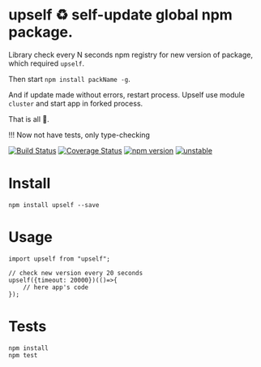 # upself ♻ self-update global npm package.
  
Library check every N seconds npm registry for new version of package, which required `upself`.

Then start `npm install packName -g`. 

And if update made without errors, restart process. Upself use module `cluster` and start app in forked process.

That is all 🎅.

!!! Now not have tests, only type-checking

[![Build Status](https://travis-ci.org/arvitaly/upself.svg?branch=master)](https://travis-ci.org/arvitaly/upself)
[![Coverage Status](https://coveralls.io/repos/github/arvitaly/upself/badge.svg?branch=master)](https://coveralls.io/github/arvitaly/upself?branch=master)
[![npm version](https://badge.fury.io/js/upself.svg)](https://badge.fury.io/js/upself)
[![unstable](http://badges.github.io/stability-badges/dist/unstable.svg)](http://github.com/badges/stability-badges)


# Install

    npm install upself --save

# Usage

    import upself from "upself";  

    // check new version every 20 seconds  
    upself({timeout: 20000})(()=>{
        // here app's code        
    }); 

# Tests

    npm install
    npm test